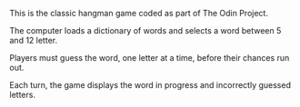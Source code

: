 This is the classic hangman game coded as part of The Odin Project. 

The computer loads a dictionary of words and selects a word between 5 and 12 letter. 

Players must guess the word, one letter at a time, before their chances run out.

Each turn, the game displays the word in progress and incorrectly guessed letters.